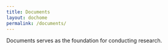 ```yaml
---
title: Documents
layout: dochome
permalink: /documents/
---
```


Documents serves as the foundation for conducting research. 
